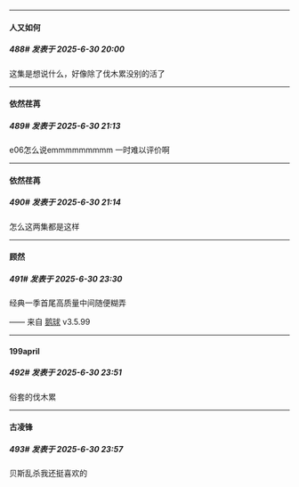 ﻿
*****

####  人又如何  
##### 488#       发表于 2025-6-30 20:00

这集是想说什么，好像除了伐木累没别的活了


*****

####  依然荏苒  
##### 489#       发表于 2025-6-30 21:13

e06怎么说emmmmmmmmm 一时难以评价啊

*****

####  依然荏苒  
##### 490#       发表于 2025-6-30 21:14

怎么这两集都是这样


*****

####  顾然  
##### 491#       发表于 2025-6-30 23:30

经典一季首尾高质量中间随便糊弄

—— 来自 [鹅球](https://www.pgyer.com/GcUxKd4w) v3.5.99


*****

####  199april  
##### 492#       发表于 2025-6-30 23:51

俗套的伐木累


*****

####  古凌锋  
##### 493#       发表于 2025-6-30 23:57

贝斯乱杀我还挺喜欢的

